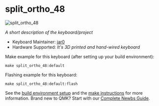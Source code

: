 # split_ortho_48

![split_ortho_48](#)

*A short description of the keyboard/project*

* Keyboard Maintainer: [jar0](https://github.com/jaro-m)
* Hardware Supported: *It's 3D printed and hand-wired keyboard*

Make example for this keyboard (after setting up your build environment):

    make split_ortho_48:default

Flashing example for this keyboard:

    make split_ortho_48:default:flash

See the [build environment setup](https://docs.qmk.fm/#/getting_started_build_tools) and the [make instructions](https://docs.qmk.fm/#/getting_started_make_guide) for more information. Brand new to QMK? Start with our [Complete Newbs Guide](https://docs.qmk.fm/#/newbs).
